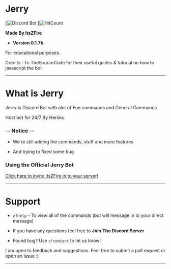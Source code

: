 # Jerry

[![Discord Bot]()
[![HitCount]()

**Made By ItsZFire**

* **Version 0.1.7b**

For educational purposes.

Credits : To TheSourceCode for their useful guides & tutorial on how to javascript the bot

---

# What is Jerry

Jerry is Discord Bot with alot of Fun commands and General Commands

Host bot for 24/7
By Heroku

### -- Notice --

* We're still adding the commands, stuff and more features

* And trying to fixed some bug

### Using the Official Jerry Bot

[Click here to invite ItsZFire in to your server!]()

---

# Support
* `z!help` - To view all of the commands (bot will message in to your direct message)

* If you have any questions feel free to **Join The Discord Server**

* Found bug? Use `z!contact` to let us know!

I am open to feedback and suggestions. Feel free to submit a pull request or open an issue :)

---
